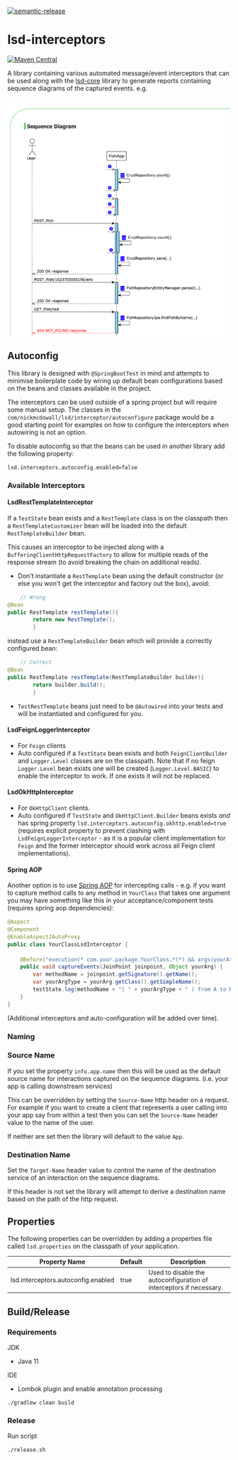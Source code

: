 [![semantic-release](https://img.shields.io/badge/semantic-release-e10079.svg?logo=semantic-release)](https://github.com/semantic-release/semantic-release)

# lsd-interceptors 

[![Maven Central](https://img.shields.io/maven-central/v/io.github.lsd-consulting/lsd-interceptors.svg?label=Maven%20Central)](https://search.maven.org/search?q=g:%22io.github.lsd-consulting%22%20AND%20a:%22lsd-interceptors%22)

A library containing various automated message/event interceptors that can be used along with the [lsd-core](https://github.com/lsd-consulting/lsd-core) library
to generate reports containing sequence diagrams of the captured events. e.g.

![screenshot of sequence diagram](images/sequence_screenshot.png)

## Autoconfig

This library is designed with `@SpringBootTest` in mind and attempts to minimise boilerplate code by wiring up default
bean configurations based on the beans and classes available in the project.

The interceptors can be used outside of a spring project but will require some manual setup. The classes in the
`com/nickmcdowall/lsd/interceptor/autoconfigure` package would be a good starting point for examples on how to configure
the interceptors when autowiring is not an option.

To disable autoconfig so that the beans can be used in another library add the following property:

```properties
lsd.interceptors.autoconfig.enabled=false
```

### Available Interceptors

#### LsdRestTemplateInterceptor

If a `TestState` bean exists and a `RestTemplate` class is on the classpath then a `RestTemplateCustomizer` bean will be
loaded into the default `RestTemplateBuilder` bean.

This causes an interceptor to be injected along with a `BufferingClientHttpRequestFactory` to allow for multiple reads
of the response stream (to avoid breaking the chain on additional reads).

- Don't instantiate a `RestTemplate` bean using the default constructor (or else you won't get the interceptor and
  factory out the box), avoid:

```java
    // Wrong
@Bean
public RestTemplate restTemplate(){
        return new RestTemplate();
        }
```

instead use a `RestTemplateBuilder` bean which will provide a correctly configured bean:

```java
    // Correct
@Bean
public RestTemplate restTemplate(RestTemplateBuilder builder){
        return builder.build();
        }
```

- `TestRestTemplate` beans just need to be `@Autowired` into your tests and will be instantiated and configured for you.

#### LsdFeignLoggerInterceptor

- For `Feign` clients
- Auto configured if a `TestState` bean exists and both `FeignClientBuilder` and `Logger.Level` classes are on the
  classpath. Note that if no feign `Logger.Level` bean exists one will be created (`Logger.Level.BASIC`) to enable the
  interceptor to work. If one exists it will not be replaced.

#### LsdOkHttpInterceptor

- For `OkHttpClient` clients.
- Auto configured if `TestState` and `OkHttpClient.Builder` beans exists *and* has spring
  property `lsd.interceptors.autoconfig.okhttp.enabled=true`
  (requires explicit property to prevent clashing with `LsdFeignLoggerInterceptor` - as it is a popular client
  implementation for `Feign` and the former interceptor should work across all Feign client implementations).

#### Spring AOP

Another option is to use [Spring AOP](https://docs.spring.io/spring-framework/docs/5.0.0.M5/spring-framework-reference/html/aop.html) 
for intercepting calls - e.g. if you want to capture method calls to any method in `YourClass` that takes one argument you
may have something like this in your acceptance/component tests (requires spring aop dependencies):

```java
@Aspect
@Component
@EnableAspectJAutoProxy
public class YourClassLsdInterceptor {

    @Before("execution(* com.your.package.YourClass.*(*) && args(yourArg))")
    public void captureEvents(JoinPoint joinpoint, Object yourArg) {
        var methodName = joinpoint.getSignature().getName();
        var yourArgType = yourArg.getClass().getSimpleName();
        testState.log(methodName + "( " + yourArgType + " ) from A to B", yourArg);
    }
}
```

(Additional interceptors and auto-configuration will be added over time).

### Naming

### Source Name

If you set the property `info.app.name` then this will be used as the default source name for interactions captured on
the sequence diagrams. (i.e. your app is calling downstream services)

This can be overridden by setting the `Source-Name` http header on a request. For example if you want to create a client
that represents a user calling into your app say from within a test then you can set the `Source-Name` header value to
the name of the user.

If neither are set then the library will default to the value `App`.

### Destination Name

Set the `Target-Name` header value to control the name of the destination service of an interaction on the sequence
diagrams.

If this header is not set the library will attempt to derive a destination name based on the path of the http request.

## Properties
The following properties can be overridden by adding a properties file called `lsd.properties` on the classpath of your
application.

| Property Name        | Default     | Description |
| ----------- | ----------- |------------ |
| lsd.interceptors.autoconfig.enabled | true | Used to disable the autoconfiguration of interceptors if necessary. |

## Build/Release

### Requirements

JDK

* Java 11

IDE

* Lombok plugin and enable annotation processing

```
./gradlew clean build
```

### Release

Run script

```
./release.sh
```